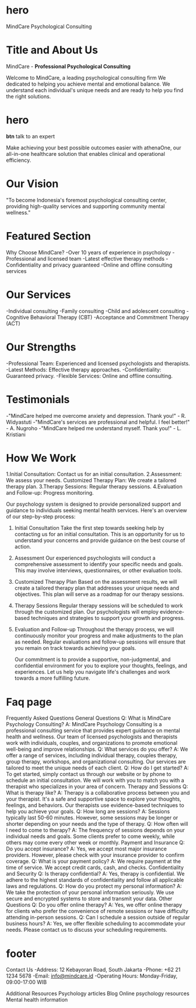 # hero

MindCare Psychological Consulting

# Title and About Us

MindCare - **Professional Psychological Consulting**

Welcome to MindCare, a leading psychological consulting firm We dedicated to helping you achieve mental and emotional balance. We understand each individual's unique needs and are ready to help you find the right solutions.

# hero

**btn**
talk to an expert

Make achieving your best possible outcomes easier with athenaOne, our all-in-one healthcare solution that enables clinical and operational efficiency.

# Our Vision

"To become Indonesia's foremost psychological consulting center, providing high-quality services and supporting community mental wellness."

# Featured Section

Why Choose MindCare?
-Over 10 years of experience in psychology
-Professional and licensed team
-Latest effective therapy methods
-Confidentiality and privacy guaranteed
-Online and offline consulting services

# Our Services

-Individual consulting
-Family consulting
-Child and adolescent consulting
-Cognitive Behavioral Therapy (CBT)
-Acceptance and Commitment Therapy (ACT)

# Our Strengths

-Professional Team: Experienced and licensed psychologists and therapists.
-Latest Methods: Effective therapy approaches.
-Confidentiality: Guaranteed privacy.
-Flexible Services: Online and offline consulting.

# Testimonials

-"MindCare helped me overcome anxiety and depression. Thank you!" - R. Widyastuti
-"MindCare's services are professional and helpful. I feel better!" - A. Nugroho
-"MindCare helped me understand myself. Thank you!" - L. Kristiani

# How We Work

1.Initial Consultation: Contact us for an initial consultation.
2.Assessment: We assess your needs.
Customized Therapy Plan: We create a tailored therapy plan.
3.Therapy Sessions: Regular therapy sessions.
4.Evaluation and Follow-up: Progress monitoring.

Our psychology system is designed to provide personalized support and guidance to individuals seeking mental health services. Here's an overview of our step-by-step process:

1. Initial Consultation
   Take the first step towards seeking help by contacting us for an initial consultation. This is an opportunity for us to understand your concerns and provide guidance on the best course of action.
2. Assessment
   Our experienced psychologists will conduct a comprehensive assessment to identify your specific needs and goals. This may involve interviews, questionnaires, or other evaluation tools.
3. Customized Therapy Plan
   Based on the assessment results, we will create a tailored therapy plan that addresses your unique needs and objectives. This plan will serve as a roadmap for our therapy sessions.
4. Therapy Sessions
   Regular therapy sessions will be scheduled to work through the customized plan. Our psychologists will employ evidence-based techniques and strategies to support your growth and progress.
5. Evaluation and Follow-up
   Throughout the therapy process, we will continuously monitor your progress and make adjustments to the plan as needed. Regular evaluations and follow-up sessions will ensure that you remain on track towards achieving your goals.

    Our commitment is to provide a supportive, non-judgmental, and confidential environment for you to explore your thoughts, feelings, and experiences. Let us help you navigate life's challenges and work towards a more fulfilling future.

# Faq page

Frequently Asked Questions
General Questions
Q: What is MindCare Psychology Consulting?
A: MindCare Psychology Consulting is a professional consulting service that provides expert guidance on mental health and wellness. Our team of licensed psychologists and therapists work with individuals, couples, and organizations to promote emotional well-being and improve relationships.
Q: What services do you offer?
A: We offer a range of services, including individual therapy, couples therapy, group therapy, workshops, and organizational consulting. Our services are tailored to meet the unique needs of each client.
Q: How do I get started?
A: To get started, simply contact us through our website or by phone to schedule an initial consultation. We will work with you to match you with a therapist who specializes in your area of concern.
Therapy and Sessions
Q: What is therapy like?
A: Therapy is a collaborative process between you and your therapist. It's a safe and supportive space to explore your thoughts, feelings, and behaviors. Our therapists use evidence-based techniques to help you achieve your goals.
Q: How long are sessions?
A: Sessions typically last 50-60 minutes. However, some sessions may be longer or shorter depending on your needs and the type of therapy.
Q: How often will I need to come to therapy?
A: The frequency of sessions depends on your individual needs and goals. Some clients prefer to come weekly, while others may come every other week or monthly.
Payment and Insurance
Q: Do you accept insurance?
A: Yes, we accept most major insurance providers. However, please check with your insurance provider to confirm coverage.
Q: What is your payment policy?
A: We require payment at the time of service. We accept credit cards, cash, and checks.
Confidentiality and Security
Q: Is therapy confidential?
A: Yes, therapy is confidential. We adhere to the highest standards of confidentiality and follow all applicable laws and regulations.
Q: How do you protect my personal information?
A: We take the protection of your personal information seriously. We use secure and encrypted systems to store and transmit your data.
Other Questions
Q: Do you offer online therapy?
A: Yes, we offer online therapy for clients who prefer the convenience of remote sessions or have difficulty attending in-person sessions.
Q: Can I schedule a session outside of regular business hours?
A: Yes, we offer flexible scheduling to accommodate your needs. Please contact us to discuss your scheduling requirements.

# footer

Contact Us
-Address: 12 Kebayoran Road, South Jakarta
-Phone: +62 21 1234 5678
-Email: info@mindcare.id
-Operating Hours: Monday-Friday, 09:00-17:00 WIB

Additional Resources
Psychology articles
Blog
Online psychology resources
Mental health information
